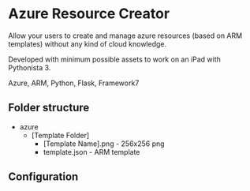# Azure Resource Creator

Allow your users to create and manage azure resources (based on ARM templates) without any kind of cloud knowledge.

Developed with minimum possible assets to work on an iPad with Pythonista 3.

Azure, ARM, Python, Flask, Framework7

## Folder structure

 * azure
    * \[Template Folder\]
        * \[Template Name\].png - 256x256 png
        * template.json - ARM template

## Configuration



